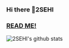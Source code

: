 ### Hi there 👋2SEHI
### [READ ME!](https://2sehi.github.io/about/)

![2SEHI's github stats](https://github-readme-stats.vercel.app/api?username=2sehi&show_icons=true&theme=vue)


<!--
**2SEHI/2SEHI** is a ✨ _special_ ✨ repository because its `README.md` (this file) appears on your GitHub profile.

Here are some ideas to get you started:

- 🔭 I’m currently working on ...
- 🌱 I’m currently learning ...
- 👯 I’m looking to collaborate on ...
- 🤔 I’m looking for help with ...
- 💬 Ask me about ...
- 📫 How to reach me: ...
- 😄 Pronouns: ...
- ⚡ Fun fact: ...
-->
